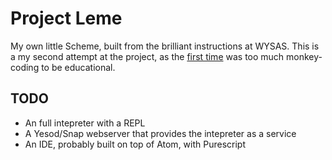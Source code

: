 # Project Leme

My own little Scheme, built from the brilliant instructions at WYSAS.
This is a my second attempt at the project, as the [first time](https://github.com/limdauto/learning-haskell/tree/master/leme) was too
much monkey-coding to be educational.


## TODO

- An full intepreter with a REPL
- A Yesod/Snap webserver that provides the intepreter as a service
- An IDE, probably built on top of Atom, with Purescript
